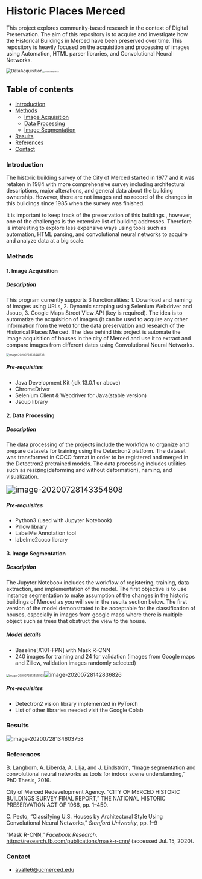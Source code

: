 # Historic Places Merced

This project explores community-based research in the context of Digital Preservation. The aim of this repository is to acquire and investigate how the Historical Buildings in Merced have been preserved over time. This repository is heavily focused on the acquisition and processing of images using Automation, HTML parser libraries, and Convolutional Neural Networks. 

<img src="C:\Users\Alberto\Desktop\REU\DataAcquisition.jpg" alt="DataAcquisition" style="zoom: 80%;" /><img src="C:\Users\Alberto\Desktop\REU\TestModelDemo2.png" alt="TestModelDemo2" style="zoom: 33%;" />

## Table of contents

- [Introduction](#introduction)
- [Methods](#methods)
    - [Image Acquisition](#image-acquisition)
    - [Data Processing](#data-processing)
    - [Image Segmentation](#image-segmentation)
- [Results](#results)
- [References](#references)
- [Contact](#contact)

### Introduction <a name="introduction"></a>

The historic building survey of the City of Merced started in 1977 and it was retaken in 1984 with more comprehensive survey including architectural descriptions, major alterations, and general data about the building ownership. However, there are not images and no record of the changes in this buildings since 1985 when the survey was finished. 

It is important to keep track of the preservation of this buildings , however, one of the challenges is the extensive list of building addresses. Therefore is interesting to explore less expensive ways using tools such as automation, HTML parsing, and convolutional neural networks to acquire and analyze data at a big scale.

### Methods <a name="methods"></a>

#### 1. Image Acquisition <a name="image-acquisition"></a>

##### Description 

This program currently supports 3 functionalities: 1. Download and naming of images using URLs, 2. Dynamic scraping using Selenium Webdriver and Jsoup, 3. Google Maps Street View API (key is required). The idea is to automatize the acquisition of images (it can be used to acquire any other information from the web) for the data preservation and research of the Historical Places Merced.  The idea behind this project is automate the image acquisition of houses in the city of Merced and use it to extract and compare images from different dates using Convolutional Neural Networks. 

<img src="C:\Users\Alberto\AppData\Roaming\Typora\typora-user-images\image-20200728135441736.png" alt="image-20200728135441736" style="zoom:50%;" />

##### Pre-requisites 

- Java Development Kit (jdk 13.0.1 or above)
- ChromeDriver
- Selenium Client & Webdriver for Java(stable version)
- Jsoup library

#### 2. Data Processing <a name="data-processing"></a>

##### Description

The data processing of the projects include the workflow to organize and prepare datasets for training using the Detectron2 platform. The dataset was transformed in COCO format in order to be  registered and merged in the Detectron2 pretrained models. The data processing includes utilities such as resizing(deforming and without  deformation), naming, and visualization.

<img src="C:\Users\Alberto\AppData\Roaming\Typora\typora-user-images\image-20200728143354808.png" alt="image-20200728143354808" style="zoom:150%;" />

##### Pre-requisites

- Python3 (used with Jupyter Notebook)
- Pillow library
- LabelMe Annotation tool
- labelme2coco library

#### 3. Image Segmentation <a name="image-segmentation"></a>

##### Description

The Jupyter Notebook includes the workflow of registering, training, data extraction, and implementation of the model. The first objective is to use instance segmentation to make assumption of the changes in the historic buildings of Merced as you will see in the results section below. The first version of the model demonstrated to be acceptable for the classification of houses, especially in images from google maps where there is multiple object such as trees that obstruct the view to the house. 

##### Model details

- Baseline[X101-FPN] with Mask R-CNN
- 240 images for training and 24 for validation (images from Google maps and Zillow, validation images randomly selected)

<img src="C:\Users\Alberto\AppData\Roaming\Typora\typora-user-images\image-20200728134518103.png" alt="image-20200728134518103" style="zoom:50%;" />![image-20200728142836826](C:\Users\Alberto\AppData\Roaming\Typora\typora-user-images\image-20200728142836826.png)

##### Pre-requisites

- Detectron2 vision library implemented in PyTorch
- List of other libraries needed visit the Google Colab

### Results <a name="results"></a>
![image-20200728134603758](C:\Users\Alberto\AppData\Roaming\Typora\typora-user-images\image-20200728134603758.png)

### References <a name="references"></a>

B. Langborn, A. Liberda, A. Lilja, and J. Lindström, “Image segmentation and convolutional neural networks as tools for indoor scene understanding,” PhD Thesis, 2016.

City of Merced Redevelopment Agency. “CITY OF MERCED HISTORIC BUILDINGS SURVEY FINAL REPORT,” THE NATIONAL HISTORIC PRESERVATION ACT OF 1966, pp. 1–450.

C. Pesto, “Classifying U.S. Houses by Architectural Style Using Convolutional Neural Networks,” *Stanford University*, pp. 1–9

“Mask R-CNN,” *Facebook Research*. https://research.fb.com/publications/mask-r-cnn/ (accessed Jul. 15, 2020).

### Contact <a name="contact"></a>
- avalle6@ucmerced.edu
